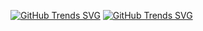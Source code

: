 
[![GitHub Trends SVG](https://api.githubtrends.io/user/svg/2100032578cse/langs)](https://githubtrends.io)
[![GitHub Trends SVG](https://api.githubtrends.io/user/svg/2100032578cse/langs?time_range=one_year&theme=synthwaves)](https://githubtrends.io)
